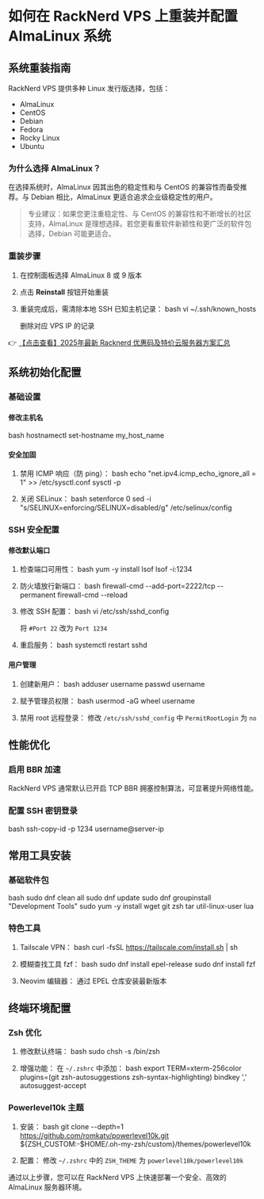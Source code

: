 # 如何在 RackNerd VPS 上重装并配置 AlmaLinux 系统

## 系统重装指南

RackNerd VPS 提供多种 Linux 发行版选择，包括：

- AlmaLinux
- CentOS
- Debian
- Fedora
- Rocky Linux
- Ubuntu

### 为什么选择 AlmaLinux？

在选择系统时，AlmaLinux 因其出色的稳定性和与 CentOS 的兼容性而备受推荐。与 Debian 相比，AlmaLinux 更适合追求企业级稳定性的用户。

> 专业建议：如果您更注重稳定性、与 CentOS 的兼容性和不断增长的社区支持，AlmaLinux 是理想选择。若您更看重软件新颖性和更广泛的软件包选择，Debian 可能更适合。

### 重装步骤

1. 在控制面板选择 AlmaLinux 8 或 9 版本
2. 点击 **Reinstall** 按钮开始重装
3. 重装完成后，需清除本地 SSH 已知主机记录：
   bash
   vi ~/.ssh/known_hosts
   
   删除对应 VPS IP 的记录

👉 [【点击查看】2025年最新 Racknerd 优惠码及特价云服务器方案汇总](https://bit.ly/Rack_Nerd)

## 系统初始化配置

### 基础设置

#### 修改主机名
bash
hostnamectl set-hostname my_host_name

#### 安全加固
1. 禁用 ICMP 响应（防 ping）：
   bash
   echo "net.ipv4.icmp_echo_ignore_all = 1" >> /etc/sysctl.conf
   sysctl -p
   

2. 关闭 SELinux：
   bash
   setenforce 0
   sed -i "s/SELINUX=enforcing/SELINUX=disabled/g" /etc/selinux/config
   

### SSH 安全配置

#### 修改默认端口
1. 检查端口可用性：
   bash
   yum -y install lsof
   lsof -i:1234
   

2. 防火墙放行新端口：
   bash
   firewall-cmd --add-port=2222/tcp --permanent
   firewall-cmd --reload
   

3. 修改 SSH 配置：
   bash
   vi /etc/ssh/sshd_config
   
   将 `#Port 22` 改为 `Port 1234`

4. 重启服务：
   bash
   systemctl restart sshd
   

#### 用户管理
1. 创建新用户：
   bash
   adduser username
   passwd username
   

2. 赋予管理员权限：
   bash
   usermod -aG wheel username
   

3. 禁用 root 远程登录：
   修改 `/etc/ssh/sshd_config` 中 `PermitRootLogin` 为 `no`

## 性能优化

### 启用 BBR 加速
RackNerd VPS 通常默认已开启 TCP BBR 拥塞控制算法，可显著提升网络性能。

### 配置 SSH 密钥登录
bash
ssh-copy-id -p 1234 username@server-ip

## 常用工具安装

### 基础软件包
bash
sudo dnf clean all
sudo dnf update
sudo dnf groupinstall "Development Tools"
sudo yum -y install wget git zsh tar util-linux-user lua

### 特色工具
1. Tailscale VPN：
   bash
   curl -fsSL https://tailscale.com/install.sh | sh
   

2. 模糊查找工具 fzf：
   bash
   sudo dnf install epel-release
   sudo dnf install fzf
   

3. Neovim 编辑器：
   通过 EPEL 仓库安装最新版本

## 终端环境配置

### Zsh 优化
1. 修改默认终端：
   bash
   sudo chsh -s /bin/zsh
   

2. 增强功能：
   在 `~/.zshrc` 中添加：
   bash
   export TERM=xterm-256color
   plugins=(git zsh-autosuggestions zsh-syntax-highlighting)
   bindkey ',' autosuggest-accept
   

### Powerlevel10k 主题
1. 安装：
   bash
   git clone --depth=1 https://github.com/romkatv/powerlevel10k.git ${ZSH_CUSTOM:-$HOME/.oh-my-zsh/custom}/themes/powerlevel10k
   

2. 配置：
   修改 `~/.zshrc` 中的 `ZSH_THEME` 为 `powerlevel10k/powerlevel10k`

通过以上步骤，您可以在 RackNerd VPS 上快速部署一个安全、高效的 AlmaLinux 服务器环境。